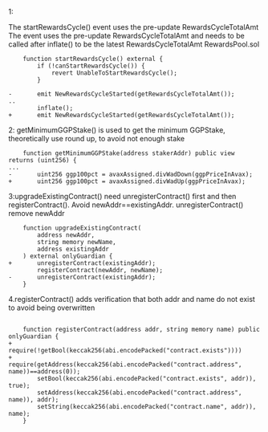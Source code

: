 1:

The startRewardsCycle() event uses the pre-update RewardsCycleTotalAmt
The event uses the pre-update RewardsCycleTotalAmt and needs to be called after inflate() to be the latest RewardsCycleTotalAmt
RewardsPool.sol
```solidity
    function startRewardsCycle() external {
        if (!canStartRewardsCycle()) {
            revert UnableToStartRewardsCycle();
        }

-       emit NewRewardsCycleStarted(getRewardsCycleTotalAmt());
..
        inflate();
+       emit NewRewardsCycleStarted(getRewardsCycleTotalAmt());        
```

2:
getMinimumGGPStake() is used to get the minimum GGPStake, theoretically use round up, to avoid not enough stake
```solidity
    function getMinimumGGPStake(address stakerAddr) public view returns (uint256) {
...
-       uint256 ggp100pct = avaxAssigned.divWadDown(ggpPriceInAvax);
+       uint256 ggp100pct = avaxAssigned.divWadUp(ggpPriceInAvax);
```    

3:upgradeExistingContract() need unregisterContract() first and then registerContract(). Avoid newAddr==existingAddr.
unregisterContract() remove newAddr
```solidity
    function upgradeExistingContract(
        address newAddr,
        string memory newName,
        address existingAddr
    ) external onlyGuardian {
+       unregisterContract(existingAddr);
        registerContract(newAddr, newName);
-       unregisterContract(existingAddr);
    }
```

4.registerContract() adds verification that both addr and name do not exist to avoid being overwritten
```solidity

    function registerContract(address addr, string memory name) public onlyGuardian {
+       require(!getBool(keccak256(abi.encodePacked("contract.exists"))))
+       require(getAddress(keccak256(abi.encodePacked("contract.address", name))==address(0)); 
        setBool(keccak256(abi.encodePacked("contract.exists", addr)), true);
        setAddress(keccak256(abi.encodePacked("contract.address", name)), addr);
        setString(keccak256(abi.encodePacked("contract.name", addr)), name);
    }

```